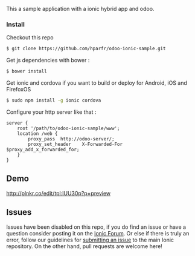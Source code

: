 This a sample application with a ionic hybrid app and odoo.


### Install

Checkout this repo
```bash
$ git clone https://github.com/hparfr/odoo-ionic-sample.git 
```


Get js dependencies with bower : 
```bash
$ bower install
```

Get ionic and cordova if you want to build or deploy for Android, iOS and FirefoxOS
```bash
$ sudo npm install -g ionic cordova
```

Configure your http server like that : 

```nginx
server {
	root '/path/to/odoo-ionic-sample/www';
	location /web {
		proxy_pass	http://odoo-server/;
		proxy_set_header	X-Forwarded-For $proxy_add_x_forwarded_for;
	}
}

```


## Demo
http://plnkr.co/edit/tpl:IUU30p?p=preview

## Issues
Issues have been disabled on this repo, if you do find an issue or have a question consider posting it on the [Ionic Forum](http://forum.ionicframework.com/).  Or else if there is truly an error, follow our guidelines for [submitting an issue](http://ionicframework.com/contribute/#issues) to the main Ionic repository. On the other hand, pull requests are welcome here!
